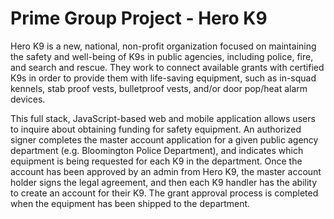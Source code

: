 # Prime Group Project - Hero K9

Hero K9 is a new, national, non-profit organization focused on maintaining the safety and well-being of K9s in public agencies, including police, fire, and search and rescue. They work to connect available grants with certified K9s in order to provide them with life-saving equipment, such as in-squad kennels, stab proof vests, bulletproof vests, and/or door pop/heat alarm devices.

This full stack, JavaScript-based web and mobile application allows users to inquire about obtaining funding for safety equipment. An authorized signer completes the master account application for a given public agency department (e.g. Bloomington Police Department), and indicates which equipment is being requested for each K9 in the department. Once the account has been approved by an admin from Hero K9, the master account holder signs the legal agreement, and then each K9 handler has the ability to create an account for their K9. The grant approval process is completed when the equipment has been shipped to the department.
